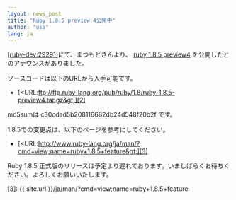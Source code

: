 ```yaml
---
layout: news_post
title: "Ruby 1.8.5 preview 4公開中"
author: "usa"
lang: ja
---
```


[\[ruby-dev:29291\]][1]にて、まつもとさんより、 [ruby 1.8.5 preview4][2]
を公開したとのアナウンスがありました。

ソースコードは以下のURLから入手可能です。

* [&lt;URL:ftp://ftp.ruby-lang.org/pub/ruby/1.8/ruby-1.8.5-preview4.tar.gz&gt;][2]

md5sumは c30cdad5b208116682db24d548f20b2f です。

1\.8.5での変更点は、以下のページを参考にしてください。

* [&lt;URL:http://www.ruby-lang.org/ja/man/?cmd=view;name=ruby+1.8.5+feature&gt;][3]

Ruby 1.8.5 正式版のリリースは予定より遅れております。いましばらくお待ちください。よろしくお願いいたします。



[1]: http://blade.nagaokaut.ac.jp/cgi-bin/scat.rb/ruby/ruby-dev/29291
[2]: ftp://ftp.ruby-lang.org/pub/ruby/1.8/ruby-1.8.5-preview4.tar.gz
[3]: {{ site.url }}/ja/man/?cmd=view;name=ruby+1.8.5+feature
